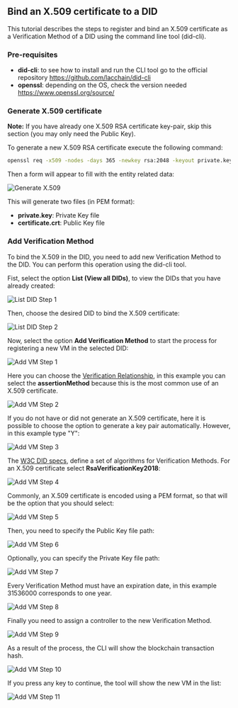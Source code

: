 ## Bind an X.509 certificate to a DID

This tutorial describes the steps to register and bind an X.509 certificate as a Verification Method of a DID using the command line tool (did-cli).

### Pre-requisites

- **did-cli**: to see how to install and run the CLI tool go to the official repository https://github.com/lacchain/did-cli
- **openssl**: depending on the OS, check the version needed https://www.openssl.org/source/

### Generate X.509 certificate

**Note:** If you have already one X.509 RSA certificate key-pair, skip this section (you may only need the Public Key).

To generate a new X.509 RSA certificate execute the following command:

```bash
openssl req -x509 -nodes -days 365 -newkey rsa:2048 -keyout private.key -out certificate.crt
```

Then a form will appear to fill with the entity related data:

![Generate X.509](./images/x509_generate.png)

This will generate two files (in PEM format):

- **private.key**: Private Key file
- **certificate.crt**: Public Key file

### Add Verification Method

To bind the X.509 in the DID, you need to add new Verification Method to the DID. You can perform this operation using the did-cli tool.

Fist, select the option **List (View all DIDs)**,  to view the DIDs that you have already created:

![List DID Step 1](./images/list_did_step1.png)

Then, choose the desired DID to bind the X.509 certificate:

![List DID Step 2](./images/list_did_step2.png)

Now, select the option **Add Verification Method** to start the process for registering a new VM in the selected DID:

![Add VM Step 1](./images/add_vm_step1.png)

Here you can choose the [Verification Relationship](https://www.w3.org/TR/did-core/#verification-relationships), in this example you can select the **assertionMethod** because this is the most common use of an X.509 certificate.

![Add VM Step 2](./images/add_vm_step2.png)

If you do not have or did not generate an X.509 certificate, here it is possible to choose the option to generate a key pair automatically. However, in this example type "Y":

![Add VM Step 3](./images/add_vm_step3.png)

The [W3C DID specs](https://www.w3.org/TR/did-spec-registries/#verification-method-types), define a set of algorithms for Verification Methods. For an X.509 certificate select **RsaVerificationKey2018**:

![Add VM Step 4](./images/add_vm_step4.png)

Commonly, an X.509 certificate is encoded using a PEM format, so that will be the option that you should select:

![Add VM Step 5](./images/add_vm_step5.png)

Then, you need to specify the Public Key file path:

![Add VM Step 6](./images/add_vm_step6.png)

Optionally, you can specify the Private Key file path:

![Add VM Step 7](./images/add_vm_step7.png)

Every Verification Method must have an expiration date, in this example 31536000 corresponds to one year.

![Add VM Step 8](./images/add_vm_step8.png)

Finally you need to assign a controller to the new Verification Method.

![Add VM Step 9](./images/add_vm_step9.png)

As a result of the process, the CLI will show the blockchain transaction hash.

![Add VM Step 10](./images/add_vm_step10.png)

If you press any key to continue, the tool will show the new VM in the list:

![Add VM Step 11](./images/add_vm_step11.png)